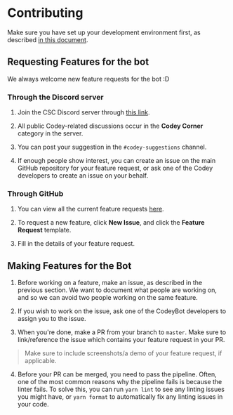 # Contributing

Make sure you have set up your development environment first, as described [in this document](./SETUP.md).

## Requesting Features for the bot

We always welcome new feature requests for the bot :D

### Through the Discord server

1. Join the CSC Discord server through [this link](https://discord.gg/pHfYBCg).

2. All public Codey-related discussions occur in the **Codey Corner** category in the server.

3. You can post your suggestion in the `#codey-suggestions` channel.

4. If enough people show interest, you can create an issue on the main GitHub repository for your feature request, or ask one of the Codey developers to create an issue on your behalf.

### Through GitHub

1. You can view all the current feature requests [here](https://github.com/uwcsc/codeybot/issues).

2. To request a new feature, click **New Issue**, and click the **Feature Request** template.

3. Fill in the details of your feature request.

## Making Features for the Bot

1. Before working on a feature, make an issue, as described in the previous section. We want to document what people are working on, and so we can avoid two people working on the same feature.

2. If you wish to work on the issue, ask one of the CodeyBot developers to assign you to the issue.

3. When you're done, make a PR from your branch to `master`. Make sure to link/reference the issue which contains your feature request in your PR. 

> Make sure to include screenshots/a demo of your feature request, if applicable.

4. Before your PR can be merged, you need to pass the pipeline. Often, one of the most common reasons why the pipeline fails is because the linter fails. To solve this, you can run `yarn lint` to see any linting issues you might have, or `yarn format` to automatically fix any linting issues in your code.

